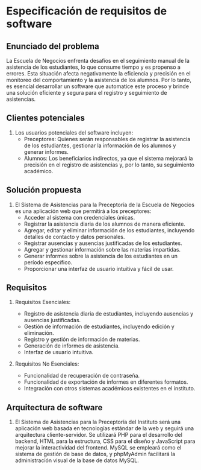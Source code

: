 # Especificación de requisitos de software

## Enunciado del problema

La Escuela de Negocios enfrenta desafíos en el seguimiento manual de la asistencia de los estudiantes, lo que consume tiempo y es propenso a errores. Esta situación afecta negativamente la eficiencia y precisión en el monitoreo del comportamiento y la asistencia de los alumnos. Por lo tanto, es esencial desarrollar un software que automatice este proceso y brinde una solución eficiente y segura para el registro y seguimiento de asistencias.


## Clientes potenciales
 
1. Los usuarios potenciales del software incluyen:
    - Preceptores: Quienes serán responsables de registrar la asistencia de los estudiantes, gestionar la información de los alumnos y generar informes.
    - Alumnos: Los beneficiarios indirectos, ya que el sistema mejorará la precisión en el registro de asistencias y, por lo tanto, su seguimiento académico.


## Solución propuesta 

1. El Sistema de Asistencias para la Preceptoría de la Escuela de Negocios es una aplicación web que permitirá a los preceptores:
    - Acceder al sistema con credenciales únicas.
    - Registrar la asistencia diaria de los alumnos de manera eficiente.
    - Agregar, editar y eliminar información de los estudiantes, incluyendo detalles de contacto y datos personales.
    - Registrar ausencias y ausencias justificadas de los estudiantes.
    - Agregar y gestionar información sobre las materias impartidas.
    - Generar informes sobre la asistencia de los estudiantes en un período específico.
    - Proporcionar una interfaz de usuario intuitiva y fácil de usar.


## Requisitos

1. Requisitos Esenciales:
    - Registro de asistencia diaria de estudiantes, incluyendo ausencias y ausencias justificadas.
    - Gestión de información de estudiantes, incluyendo edición y eliminación.
    - Registro y gestión de información de materias.
    - Generación de informes de asistencia.
    - Interfaz de usuario intuitiva.

2. Requisitos No Esenciales:
    - Funcionalidad de recuperación de contraseña.
    - Funcionalidad de exportación de informes en diferentes formatos.
    - Integración con otros sistemas académicos existentes en el instituto.

 
## Arquitectura de software

1. El Sistema de Asistencias para la Preceptoría del Instituto será una aplicación web basada en tecnologías estándar de la web y seguirá una arquitectura cliente-servidor. Se utilizará PHP para el desarrollo del backend, HTML para la estructura, CSS para el diseño y JavaScript para mejorar la interactividad del frontend. MySQL se empleará como el sistema de gestión de base de datos, y phpMyAdmin facilitará la administración visual de la base de datos MySQL.

